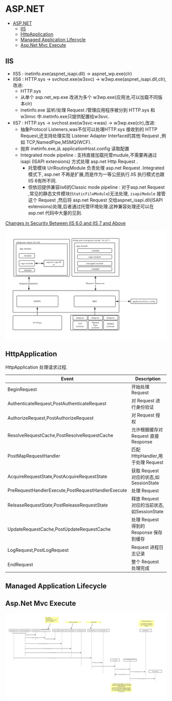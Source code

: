 # ASP.NET

* [ASP.NET](#aspnet)
  * [IIS](#iis)
  * [HttpApplication](#httpapplication)
  * [Managed Application Lifecycle](#managed-application-lifecycle)
  * [Asp.Net Mvc Execute](#aspnet-mvc-execute)

## IIS

* IIS5 : inetinfo.exe(aspnet_isapi.dll) -> aspnet_wp.exe(clr)
* IIS6 : HTTP.sys -> svchost.exe(w3svc) -> w3wp.exe(aspnet_isapi.dll,clr), 改进:
  * HTTP.sys
  * 从单个 asp.net_wp.exe 改进为多个 w3wp.exe(应用池,可以加载不同版本clr)
  * inetinfo.exe 监听/处理 Request /管理应用程序被分到 HTTP.sys 和 w3mvc 中.inetinfo.exe只提供配置给w3svc.
* IIS7 : HTTP.sys -> svchost.exe(w3svc->was) -> w3wp.exe(clr),改进:
  * 抽象Protocol Listeners,was不仅可以处理HTTP.sys 接收到的 HTTP Request,还支持处理实现 Listener Adapter Interface的其他 Request ,例如 TCP,NamedPipe,MSMQ(WCF).
  * 抛弃 inetinfo.exe,从 applicationHost.config 读取配置
  * Integrated mode pipeline : 支持直接加载托管mudule,不需要再通过 isapi (ISAPI extensions) 方式处理 asp.net Http Request .
    * 托管模块 UrlRoutingModule 负责处理 asp.net Request .Integrated模式下, asp.net 不再是扩展,而是作为一等公民执行.IIS 执行模式也跟IIS 6有所不同.
    * 但依旧提供兼容iis6的Classic mode pipeline : 对于asp.net Request ,常见的静态文件模块(`StaticFileModule`)无法处理, `isapiModule` 接管这个 Request ,然后将 asp.net Request 交给aspnet_isapi.dll(ISAPI extensions)处理,后者通过托管环境处理.这种兼容处理还可以在asp.net 代码中大量的见到.

[Changes in Security Between IIS 6.0 and IIS 7 and Above](https://docs.microsoft.com/zh-cn/iis/get-started/whats-new-in-iis-7/changes-in-security-between-iis-60-and-iis-7-and-above#web-service-extension-restriction-list)

![IIS7](../img/iis-architecture.png)

## HttpApplication

HttpApplication 处理请求过程.

| Event                                              | Description                                |
| -------------------------------------------------- | ------------------------------------------ |
| BeginRequest                                       | 开始处理 Request                           |
| AuthenticateRequest,PostAuthenticateRequest        | 对 Request 进行身份验证                    |
| AuthorizeRequest,PostAuthorizeRequest              | 对 Request 授权                            |
| ResolveRequestCache,PostResolveRequestCache        | 允许根据缓存对 Request 直接 Response       |
| PostMapRequestHandler                              | 匹配 HttpHandler,用于处理 Request          |
| AcquireRequestState,PostAcquireRequestState        | 获取 Request 对应的状态,如SessionState     |
| PreRequestHandlerExecute,PostRequestHandlerExecute | 处理 Request                               |
| ReleaseRequestState,PostReleaseRequestState        | 释放 Request 对应的当前状态,如SessionState |
| UpdateRequestCache,PostUpdateRequestCache          | 处理 Request 得到的 Response 保存到缓存    |
| LogRequest,PostLogRequest                          | Request 进程日志记录                       |
| EndRequest                                         | 整个 Request 处理完成                      |

## Managed Application Lifecycle

## Asp.Net Mvc Execute

![Asp.Net Mvc Execute](../img/ASP.NET-MVC-Execute.png)